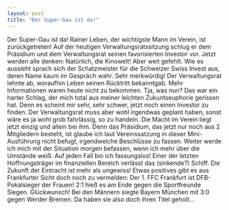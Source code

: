 ```yaml
---
layout: post
title: "Der Super-Gau ist da!"
---
```


Der Super-Gau ist da! Rainer Leben, der wichtigste Mann im Verein, ist zurückgetreten! Auf der heutigen Verwaltungsratssitzung schlug er dem Präsidium und dem Verwaltungsrat seinen favorisierten Investor vor. Jetzt werden alle denken: Natürlich, die Kinowelt! Aber weit gefehlt. Wie es aussieht sprach sich der Schatzmeister für die Schweizer Swiss Invest aus, deren Name kaum im Gespräch wahr. Sehr merkwürdig! Der Verwaltungsrat lehnte ab, woraufhin Leben seinen Rücktritt bekanntgab. Mehr Informationen waren heute nicht zu bekommen. Tja, was nun? Das war ein harter Schlag, der mich total aus meiner leichten Zukuntseuphorie gerissen hat. Denn es scheint mir sehr, sehr schwer, jetzt noch einen Investor zu finden. Der Verwaltungsrat muss aber wohl irgendwas geplant haben, sonst wäre es ja wohl grob fahrlässig, so zu handeln. Die Macht im Verein liegt jetzt einzig und allein bei ihm. Denn das Präsidium, das jetzt nur noch aus 2 Mitgliedern besteht, ist glaube ich laut Vereinssatzung in dieser Mini-Ausführung nicht befugt, irgendwelche Beschlüsse zu fassen. Weiter werde ich mich mit der Situation morgen befassen, wenn ich mehr über die Umstände weiß. Auf jeden Fall bin ich fassungslos! Einer der letzten Hoffnungsträger im finanziellen Bereich verlässt das (sinkende?) Schiff. Die Zukunft der Eintracht ist mehr als ungewiss! Etwas positives gibt es aus Frankfurter Sicht doch noch zu vermelden: Der 1. FFC Frankfurt ist DFB-Pokalsieger der Frauen! 2:1 hieß es am Ende gegen die Sportfreunde Siegen. Glückwunsch! Bei den Männern siegte Bayern München mit 3:0 gegen Werder Bremen. Da haben sie also doch ihren Titel geholt...
